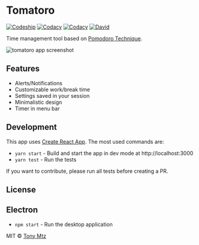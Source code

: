 # Tomatoro

[![Codeship](https://img.shields.io/codeship/e33e1500-f333-0135-0806-42c9fc202b29.svg)](https://app.codeship.com/projects/272196)
[![Codacy](https://img.shields.io/codacy/grade/a3cecfe1fc0840d89fd00aa3fee0e96e.svg)](https://www.codacy.com/app/tonymtz/tomatoro)
[![Codacy](https://img.shields.io/codacy/coverage/a3cecfe1fc0840d89fd00aa3fee0e96e.svg)](https://www.codacy.com/app/tonymtz/tomatoro)
[![David](https://img.shields.io/david/tonymtz/tomatoro.svg)](https://david-dm.org/tonymtz/tomatoro)

Time management tool based on [Pomodoro Technique](https://en.wikipedia.org/wiki/Pomodoro_Technique).

![tomatoro app screenshot](media/screenshot.png)

## Features

- Alerts/Notifications
- Customizable work/break time
- Settings saved in your session
- Minimalistic design
- Timer in menu bar

## Development

This app uses [Create React App](https://github.com/facebook/create-react-app). The most used commands are:

* `yarn start` - Build and start the app in dev mode at http://localhost:3000
* `yarn test` - Run the tests

If you want to  contribute, please run all tests before creating a PR.

## License

## Electron

* `npm start` - Run the desktop application

MIT © [Tony Mtz](http://tonymtz.com)
